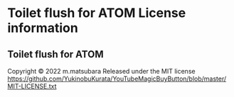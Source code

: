 # Toilet flush for ATOM License information

## Toilet flush for ATOM
Copyright © 2022 m.matsubara
Released under the MIT license
https://github.com/YukinobuKurata/YouTubeMagicBuyButton/blob/master/MIT-LICENSE.txt
